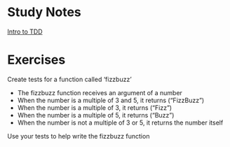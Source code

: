 # Study Notes
[Intro to TDD](https://github.com/getfutureproof/fp_guides_wiki/wiki/Intro-to-TDD)

# Exercises
Create tests for a function called ‘fizzbuzz’
- The fizzbuzz function receives an argument of a number
- When the number is a multiple of 3 and 5, it returns (“FizzBuzz”)
- When the number is a multiple of 3, it returns (“Fizz”)
- When the number is a multiple of 5, it returns (“Buzz”)
- When the number is not a multiple of 3 or 5, it returns the number itself

Use your tests to help write the fizzbuzz function
